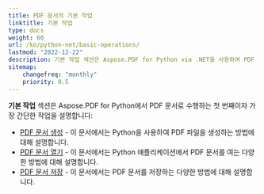 ```yaml
---
title: PDF 문서의 기본 작업
linktitle: 기본 작업
type: docs
weight: 60
url: /ko/python-net/basic-operations/
lastmod: "2022-12-22"
description: 기본 작업 섹션은 Aspose.PDF for Python via .NET을 사용하여 PDF 문서를 열고 저장하는 가능성을 설명합니다.
sitemap:
    changefreq: "monthly"
    priority: 0.5
---
```


**기본 작업** 섹션은 Aspose.PDF for Python에서 PDF 문서로 수행하는 첫 번째이자 가장 간단한 작업을 설명합니다:

- [PDF 문서 생성](/pdf/ko/python-net/create-document/) - 이 문서에서는 Python을 사용하여 PDF 파일을 생성하는 방법에 대해 설명합니다.
- [PDF 문서 열기](/pdf/ko/python-net/open-pdf-document/) - 이 문서에서는 Python 애플리케이션에서 PDF 문서를 여는 다양한 방법에 대해 설명합니다.
- [PDF 문서 저장](/pdf/ko/python-net/save-pdf-document/) - 이 문서에서는 PDF 문서를 저장하는 다양한 방법에 대해 설명합니다.